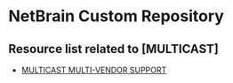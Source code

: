 # NetBrain Custom Repository

## Resource list related to [MULTICAST]


* [MULTICAST MULTI-VENDOR SUPPORT](multicast%20multi-vendor%20support/)
